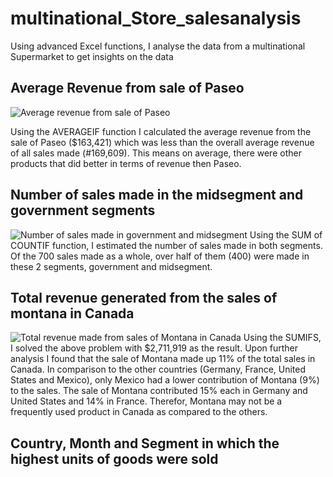 # multinational_Store_salesanalysis
Using advanced Excel functions, I analyse the data from a multinational Supermarket to get insights on the data

## Average Revenue from sale of Paseo
![Average revenue from sale of Paseo](https://github.com/ndzilaura/multinational_Store_salesanalysis/assets/147541699/41479eb3-af6a-4836-94dc-9fd31e8c2b32)

Using the AVERAGEIF function I calculated the average revenue from the sale of Paseo ($163,421) which was less than the overall average revenue of all sales made (#169,609). This means on average, there were other products that did better in terms of revenue then Paseo.

## Number of sales made in the midsegment and government segments 
![Number of sales made in government and midsegment](https://github.com/ndzilaura/multinational_Store_salesanalysis/assets/147541699/c740ce70-cafc-4122-b44b-de6cc66bd5cb)
Using the SUM of COUNTIF function, I estimated the number of sales made in both segments. 
Of the 700 sales made as a whole, over half of them (400) were made in these 2 segments, government and midsegment. 

## Total revenue generated from the sales of montana in Canada
![Total revenue made from sales of Montana in Canada](https://github.com/ndzilaura/multinational_Store_salesanalysis/assets/147541699/951ccf99-c54b-49ec-b5a1-53ddca4f75b1)
Using the SUMIFS, I solved the above problem with $2,711,919 as the result. 
Upon further analysis I found that the sale of Montana made up 11% of the total sales in Canada. In comparison to the other countries (Germany, France, United States and Mexico), only Mexico had a lower contribution of Montana (9%) to the sales. The sale of Montana contributed 15% each in Germany and United States and 14% in France. 
Therefor, Montana may not be a frequently used product in Canada as compared to the others. 

## Country, Month and Segment in which the highest units of goods were sold
